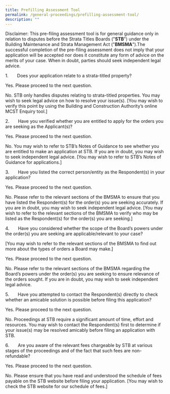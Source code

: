 ```yaml
---
title: Prefilling Assessment Tool
permalink: /general-proceedings/prefilling-assessment-tool/
description: ""
---
```

Disclaimer: This pre-filing assessment tool is for general guidance only in relation to disputes before the Strata Titles Boards ("**STB**") under the Building Maintenance and Strata Management Act ("**BMSMA**").The successful completion of the pre-filing assessment does not imply that your application will be accepted nor does it constitute any form of advice on the merits of your case. When in doubt, parties should seek independent legal advice.

1.       Does your application relate to a strata-titled property? 

Yes. Please proceed to the next question.

No. STB only handles disputes relating to strata-titled properties. You may wish to seek legal advice on how to resolve your issue(s). [You may wish to verify this point by using the Building and Construction Authority’s online MCST Enquiry tool.]

2.       Have you verified whether you are entitled to apply for the orders you are seeking as the Applicant(s)? 

Yes. Please proceed to the next question.

No. You may wish to refer to STB’s Notes of Guidance to see whether you are entitled to make an application at STB. If you are in doubt, you may wish to seek independent legal advice. [You may wish to refer to STB’s Notes of Guidance for applications.]

3.       Have you listed the correct person/entity as the Respondent(s) in your application?

Yes. Please proceed to the next question.

No. Please refer to the relevant sections of the BMSMA to ensure that you have listed the Respondent(s) for the order(s) you are seeking accurately. If you are in doubt, you may wish to seek independent legal advice. [You may wish to refer to the relevant sections of the BMSMA to verify who may be listed as the Respondent(s) for the order(s) you are seeking.]

4.       Have you considered whether the scope of the Board’s powers under the order(s) you are seeking are applicable/relevant to your case? 

[You may wish to refer to the relevant sections of the BMSMA to find out more about the types of orders a Board may make.]

Yes. Please proceed to the next question.

No. Please refer to the relevant sections of the BMSMA regarding the Board’s powers under the order(s) you are seeking to ensure relevance of the orders sought. If you are in doubt, you may wish to seek independent legal advice.

5.       Have you attempted to contact the Respondent(s) directly to check whether an amicable solution is possible before filing this application?

Yes. Please proceed to the next question.

No. Proceedings at STB require a significant amount of time, effort and resources. You may wish to contact the Respondent(s) first to determine if your issue(s) may be resolved amicably before filing an application with STB.

6.       Are you aware of the relevant fees chargeable by STB at various stages of the proceedings and of the fact that such fees are non-refundable? 

Yes. 
Please proceed to the next question.

No. 
Please ensure that you have read and understood the schedule of fees payable on the STB website before filing your application.
[You may wish to check the STB website for our schedule of fees.]